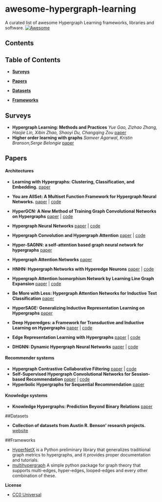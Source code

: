 # awesome-hypergraph-learning
A curated list of awesome Hypergraph Learning frameworks, libraries and software. 
[![Awesome](https://cdn.rawgit.com/sindresorhus/awesome/d7305f38d29fed78fa85652e3a63e154dd8e8829/media/badge.svg)](https://github.com/sindresorhus/awesome)

## Contents

## Table of Contents

* **[Surveys](#surveys)**

* **[Papers](#papers)**  

* **[Datasets](#datasets)**

* **[Frameworks](#frameworks)**  



## Surveys

* **Hypergraph Learning: Methods and Practices** *Yue Gao, Zizhao Zhang, Haojie Lin, Xibin Zhao, Shaoyi Du, Changqing Zou*
 [paper](https://pubmed.ncbi.nlm.nih.gov/33211654/)
* **Higher order learning with graphs** *Sameer Agarwal,
Kristin Branson,Serge Belongie* 
[paper](https://homes.cs.washington.edu/~sagarwal/holg.pdf)
## Papers

#### Architectures
* **Learning with Hypergraphs: Clustering, Classification, and Embedding.** [paper](https://proceedings.neurips.cc/paper/2006/file/dff8e9c2ac33381546d96deea9922999-Paper.pdf)
* **You are AllSet: A Multiset Function Framework for Hypergraph Neural Networks.** [paper](https://openreview.net/forum?id=hpBTIv2uy_E) | [code](https://github.com/jianhao2016/AllSet)
* **HyperGCN: A New Method of Training Graph 
Convolutional Networks on Hypergraphs** [paper](https://proceedings.neurips.cc/paper/2019/file/1efa39bcaec6f3900149160693694536-Paper.pdf) | [code](https://github.com/malllabiisc/HyperGCN)
* **Hypergraph Neural Networks** [paper](https://arxiv.org/pdf/1809.09401.pdf) | [code](https://github.com/iMoonLab/HGNN)
* **Hypergraph Convolution and Hypergraph Attention** [paper](https://arxiv.org/pdf/1901.08150.pdf) | [code](https://pytorch-geometric.readthedocs.io/en/latest/_modules/torch_geometric/nn/conv/hypergraph_conv.html)
* **Hyper-SAGNN: a self-attention based graph neural network for hypergraphs** [paper](https://openreview.net/forum?id=ryeHuJBtPH)
* **Hypergraph Attention Networks** [paper](https://ieeexplore.ieee.org/document/9342986)
* **HNHN: Hypergraph Networks with Hyperedge Neurons**
[paper](https://arxiv.org/pdf/2006.12278v1.pdf) | [code](https://github.com/twistedcubic/HNHN)
* **Hypergraph Attention Isomorphism Network by Learning Line Graph Expansion** [paper](https://ieeexplore.ieee.org/document/9378335) | [code](https://github.com/kdmsit/HAIN)
* **Be More with Less: Hypergraph Attention Networks for
Inductive Text Classification** [paper](https://aclanthology.org/2020.emnlp-main.399.pdf)
* **HyperSAGE: Generalizing Inductive Representation Learning on Hypergraphs** [paper](https://openreview.net/forum?id=cKnKJcTPRcV)
* **Deep Hyperedges: a Framework for Transductive and Inductive Learning on Hypergraphs** [paper](https://arxiv.org/pdf/1910.02633v1.pdf) | [code](https://github.com/0xpayne/deep-hyperedges)
* **Edge Representation Learning with Hypergraphs** [paper](https://arxiv.org/pdf/2106.15845v2.pdf) | [code](https://github.com/harryjo97/EHGNN)

* **DHGNN: Dynamic Hypergraph Neural Networks** [paper](https://www.ijcai.org/proceedings/2019/0366.pdf) | [code](https://github.com/iMoonLab/DHGNN)
#### Recommender systems
* **Hypergraph Contrastive Collaborative Filtering** [paper](https://arxiv.org/pdf/2204.12200v2.pdf) | [code](https://github.com/akaxlh/hccf)
* **Self-Supervised Hypergraph Convolutional Networks for Session-based Recommendation** [paper](https://arxiv.org/pdf/2012.06852v5.pdf) | [code](https://github.com/xiaxin1998/DHCN)
* **Hyperbolic Hypergraphs for Sequential Recommendation** [paper](https://arxiv.org/pdf/2108.08134.pdf)
#### Knowledge systems
* **Knowledge Hypergraphs: Prediction Beyond Binary Relations** [paper](https://www.ijcai.org/proceedings/2020/0303.pdf)


##Datasets 
* **Collection of datasets from Austin R. Benson' research projects.** [website](https://www.cs.cornell.edu/~arb/data/)

##Frameworks
* [HyperNetX](https://github.com/pnnl/HyperNetX) is a Python preliminary library that generalizes traditional graph metrics to hypergraphs, and it provides proper documentation and tutorials.
* [multihypergraph](github.com/vaibhavkarve/multihypergraph) A simple python package for graph theory that supports multi-edges, hyper-edges, looped-edges and every other combination of these.



**License**
- [CC0 Universal](https://github.com/giuliacassara/awesome-hypergraph-learning/blob/master/LICENSE)